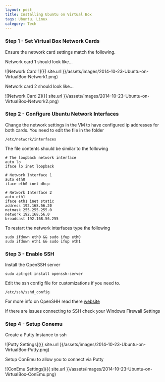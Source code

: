 ```yaml
---
layout: post
title: Installing Ubuntu on Virtual Box
tags: Ubuntu, Linux
category: Tech
---
```


### Step 1 - Set Virtual Box Network Cards ###

Ensure the network card settings match the following.  

Network card 1 should look like...

![Network Card 1]({{ site.url }}/assets/images/2014-10-23-Ubuntu-on-VirtualBox-Network1.png)

Network card 2 should look like...  

![Network Card 2]({{ site.url }}/assets/images/2014-10-23-Ubuntu-on-VirtualBox-Network2.png)

### Step 2 - Configure Ubuntu Network Interfaces ###

Change the network settings in the VM to have configured ip addresses for both cards. You need to edit the file in the folder

~~~
/etc/network/interfaces 
~~~

The file contents should be similar to the following

~~~
# The loopback network interface
auto lo
iface lo inet loopback

# Network Interface 1
auto eth0
iface eth0 inet dhcp

# Network Interface 2
auto eth1
iface eth1 inet static
address 192.168.56.20
netmask 255.255.255.0
network 192.168.56.0
broadcast 192.168.56.255
~~~

To restart the network interfaces type the following  

~~~
sudo ifdown eth0 && sudo ifup eth0
sudo ifdown eth1 && sudo ifup eth1
~~~

### Step 3 - Enable SSH ###

Install the OpenSSH server

~~~
sudo apt-get install openssh-server 
~~~

Edit the ssh config file for customizations if you need to.

~~~
/etc/ssh/sshd_config
~~~

For more info on OpenSHH read there [website](https://help.ubuntu.com/community/SSH/OpenSSH/Configuring)

If there are issues connecting to SSH check your Windows Firewall Settings

### Step 4 - Setup Conemu ###

Create a Putty Instance to ssh

![Putty Settings]({{ site.url }}/assets/images/2014-10-23-Ubuntu-on-VirtualBox-Putty.png)


Setup ConEmu to allow you to connect via Putty

![ConEmu Settings]({{ site.url }}/assets/images/2014-10-23-Ubuntu-on-VirtualBox-ConEmu.png)



